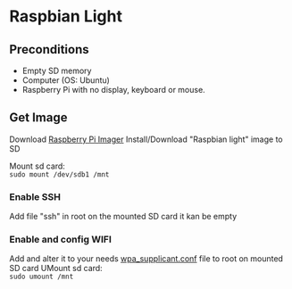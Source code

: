 # Raspbian Light
## Preconditions  
* Empty SD memory
* Computer (OS: Ubuntu)
* Raspberry Pi with no display, keyboard or mouse.

## Get Image
Download [Raspberry Pi Imager](https://www.raspberrypi.org/downloads/)
Install/Download "Raspbian light" image to SD

Mount sd card:   
`sudo mount /dev/sdb1 /mnt`

### Enable SSH
Add file "ssh" in root on the mounted SD card it kan be empty

### Enable and config WIFI
Add and alter it to your needs [wpa_supplicant.conf](https://github.com/mrastrom/raspberry-pi/blob/master/wpa_supplicant.conf) file to root on mounted SD card
UMount sd card:  
`sudo umount /mnt`


